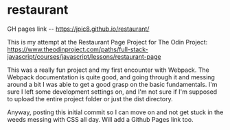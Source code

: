 # restaurant

GH pages link -- https://jpic8.github.io/restaurant/

This is my attempt at the Restaurant Page Project for The Odin Project:
https://www.theodinproject.com/paths/full-stack-javascript/courses/javascript/lessons/restaurant-page

This was a really fun project and my first encounter with Webpack. The Webpack documentation is quite good, and going through it and messing around a bit I was able to get a good grasp on the basic fundamentals. I'm sure I left some development settings on, and I'm not sure if I'm supposed to upload the entire project folder or just the dist directory.

Anyway, posting this initial commit so I can move on and not get stuck in the weeds messing with CSS all day. Will add a Github Pages link too.
